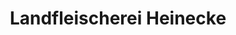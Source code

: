 ---
title: "Landfleischerei Heinecke"
url: /hohe-boerde/landfleischerei-heinecke/
shop: Metzgerei
---